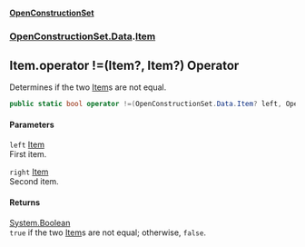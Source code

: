 #### [OpenConstructionSet](index.md 'index')
### [OpenConstructionSet.Data](index.md#OpenConstructionSet_Data 'OpenConstructionSet.Data').[Item](n8yymaCCgJR7t826C4USew.md 'OpenConstructionSet.Data.Item')
## Item.operator !=(Item?, Item?) Operator
Determines if the two [Item](n8yymaCCgJR7t826C4USew.md 'OpenConstructionSet.Data.Item')s are not equal.  
```csharp
public static bool operator !=(OpenConstructionSet.Data.Item? left, OpenConstructionSet.Data.Item? right);
```
#### Parameters
<a name='OpenConstructionSet_Data_Item_op_Inequality(OpenConstructionSet_Data_Item__OpenConstructionSet_Data_Item_)_left'></a>
`left` [Item](n8yymaCCgJR7t826C4USew.md 'OpenConstructionSet.Data.Item')  
First item.
  
<a name='OpenConstructionSet_Data_Item_op_Inequality(OpenConstructionSet_Data_Item__OpenConstructionSet_Data_Item_)_right'></a>
`right` [Item](n8yymaCCgJR7t826C4USew.md 'OpenConstructionSet.Data.Item')  
Second item.
  
#### Returns
[System.Boolean](https://docs.microsoft.com/en-us/dotnet/api/System.Boolean 'System.Boolean')  
`true` if the two [Item](n8yymaCCgJR7t826C4USew.md 'OpenConstructionSet.Data.Item')s are not equal; otherwise, `false`.
